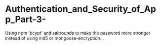 # Authentication_and_Security_of_App_Part-3-

Using npm 'bcypt' and saltrounds to make the password more stronger instead of using md5 or mongoose-encryption...
